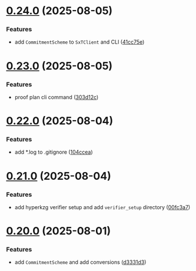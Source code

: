 # [0.24.0](https://github.com/spaceandtimefdn/sxt-proof-of-sql-sdk/compare/v0.23.0...v0.24.0) (2025-08-05)


### Features

* add `CommitmentScheme` to `SxTClient` and CLI ([41cc75e](https://github.com/spaceandtimefdn/sxt-proof-of-sql-sdk/commit/41cc75ee4fa73a23e06025adb4fa02c8dc76d259))



# [0.23.0](https://github.com/spaceandtimefdn/sxt-proof-of-sql-sdk/compare/v0.22.0...v0.23.0) (2025-08-05)


### Features

* proof plan cli command ([303d12c](https://github.com/spaceandtimefdn/sxt-proof-of-sql-sdk/commit/303d12c6202f09518a6744477bc7a52bba92c52e))



# [0.22.0](https://github.com/spaceandtimefdn/sxt-proof-of-sql-sdk/compare/v0.21.0...v0.22.0) (2025-08-04)


### Features

* add *.log to .gitignore ([104ccea](https://github.com/spaceandtimefdn/sxt-proof-of-sql-sdk/commit/104cceae9d8a6882d6fcfd0c6c79753d9710650d))



# [0.21.0](https://github.com/spaceandtimefdn/sxt-proof-of-sql-sdk/compare/v0.20.0...v0.21.0) (2025-08-04)


### Features

* add hyperkzg verifier setup and add `verifier_setup` directory ([00fc3a7](https://github.com/spaceandtimefdn/sxt-proof-of-sql-sdk/commit/00fc3a72d76b44128853815b7413f713e24186c4))



# [0.20.0](https://github.com/spaceandtimefdn/sxt-proof-of-sql-sdk/compare/v0.19.0...v0.20.0) (2025-08-01)


### Features

* add `CommitmentScheme` and add conversions ([d3331d3](https://github.com/spaceandtimefdn/sxt-proof-of-sql-sdk/commit/d3331d323abaea5557668b5346d9287e25d20b6c))



